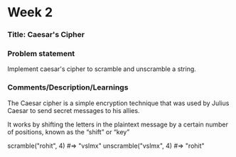 # Week 2

### Title: Caesar's Cipher

### Problem statement
Implement caesar's cipher to scramble and unscramble a string.


### Comments/Description/Learnings
The Caesar cipher is a simple encryption technique that was used by Julius Caesar to send secret messages to his allies.

It works by shifting the letters in the plaintext message by a certain number of positions, known as the “shift” or “key”

scramble("rohit", 4) #=> "vslmx"
unscramble("vslmx", 4) #=> "rohit"
